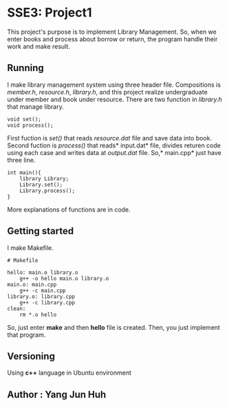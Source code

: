 # SSE3: Project1

This project's purpose is to implement Library Management. So, when we enter books and process about borrow or return, the program handle their work and make result.

## Running

I make library management system using three header file.
Compositions is *member.h*, *resource.h*, *library.h*, and this project realize undergraduate under member and book under resource. 
There are two function in *library.h* that manage library.

```
void set();
void process();
```
		 
First fuction is *set()* that reads *resource.dat* file and save data into book.
Second fuction is *process()* that reads* input.dat* file, divides returen code using each case and writes data at *output.dat* file.
So,* main.cpp* just have three line.

```
int main(){
	library Library;
	Library.set();
	Library.process();
}
```
More explanations of functions are in code.

## Getting started

I make Makefile.

``` 
# Makefile

hello: main.o library.o
	g++ -o hello main.o library.o 
main.o: main.cpp
	g++ -c main.cpp	
library.o: library.cpp
	g++ -c library.cpp	
clean:	
	rm *.o hello
```

So, just enter **make** and then **hello** file is created. 
Then, you just implement that program. 

## Versioning

Using **c++** language in Ubuntu environment

## Author : Yang Jun Huh

